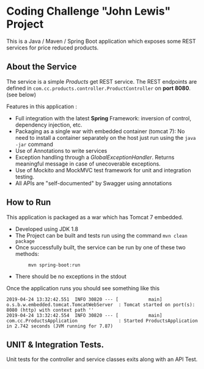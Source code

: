 # Coding Challenge "John Lewis" Project

This is a Java / Maven / Spring Boot application which exposes some REST services for price reduced products. 

## About the Service
The service is a simple *Products* get REST service.
The REST endpoints are defined in ```com.cc.products.controller.ProductController``` on **port 8080**. (see below)


Features in this application : 
* Full integration with the latest **Spring** Framework: inversion of control, dependency injection, etc.
* Packaging as a single war with embedded container (tomcat 7): No need to install a container separately on the host just run using the ``java -jar`` command
* Use of Annotations to write services
* Exception handling through a *GlobalExceptionHandler*. Returns meaningful message in case of unecoverable exceptions.
* Use of Mockito and MockMVC test framework for unit and integration testing.
* All APIs are "self-documented" by Swagger using annotations 

## How to Run 

This application is packaged as a war which has Tomcat 7 embedded.

* Developed using JDK 1.8
* The Project can be built and tests run using the command ```mvn clean package```
* Once successfully built, the service can be run by one of these two methods:
```
        mvn spring-boot:run
```
* There should be no exceptions in the stdout

Once the application runs you should see something like this

```
2019-04-24 13:32:42.551  INFO 30820 --- [           main] o.s.b.w.embedded.tomcat.TomcatWebServer  : Tomcat started on port(s): 8080 (http) with context path ''
2019-04-24 13:32:42.554  INFO 30820 --- [           main] com.cc.ProductsApplication               : Started ProductsApplication in 2.742 seconds (JVM running for 7.87)
```

## UNIT & Integration Tests.

Unit tests for the controller and service classes exits along with an API Test.
